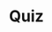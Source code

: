 ---
title: "Quiz"
passing_percentage: 70
layout: "test"
type: "test"
questions:
  - id: "q1"
    text: "What is the primary platform mentioned for collaborative design and operation of cloud native infrastructure?"
    type: "single-answer"
    marks: 2
    options:
      - id: "a"
        text: "Kubernetes"
      - id: "b"
        text: "Meshery"
        is_correct: true
      - id: "c"
        text: "Istio"
  - id: "q2"
    text: "Which advanced concepts were covered in this Istio service mesh course? (Select all that apply)"
    type: "multiple-answers"
    marks: 2
    options:
      - id: "a"
        text: "Service security capabilities and access control"
        is_correct: true
      - id: "b"
        text: "WebAssembly filters and intelligent data planes"
        is_correct: true
      - id: "c"
        text: "Observability and telemetry"
        is_correct: true
  - id: "q3"
    text: "Which engineering platform is used for service mesh management?" 
    type: "short_answer" 
    marks: 2
    correct_answer: "Meshery" 
---